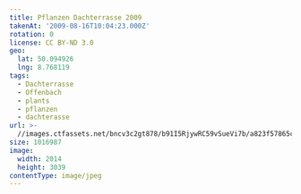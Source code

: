 ```yaml
---
title: Pflanzen Dachterrasse 2009
takenAt: '2009-08-16T10:04:23.000Z'
rotation: 0
license: CC BY-ND 3.0
geo:
  lat: 50.094926
  lng: 8.768119
tags:
  - Dachterrasse
  - Offenbach
  - plants
  - pflanzen
  - dachterasse
url: >-
  //images.ctfassets.net/bncv3c2gt878/b91I5RjywRC59vSueVi7b/a823f57865cb6cf9ecaef0c034799dfe/pflanzen-dachterrasse-2009_4350424469_o
size: 1016987
image:
  width: 2014
  height: 3039
contentType: image/jpeg
---
```



